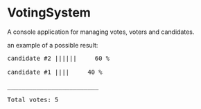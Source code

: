 # VotingSystem
A console application for managing votes, voters and candidates.

an example of a possible result:

<pre>
candidate #2 ||||||     60 % </br>
candidate #1 ||||     40 %</br>
_________________________</br>
Total votes: 5
</pre>
